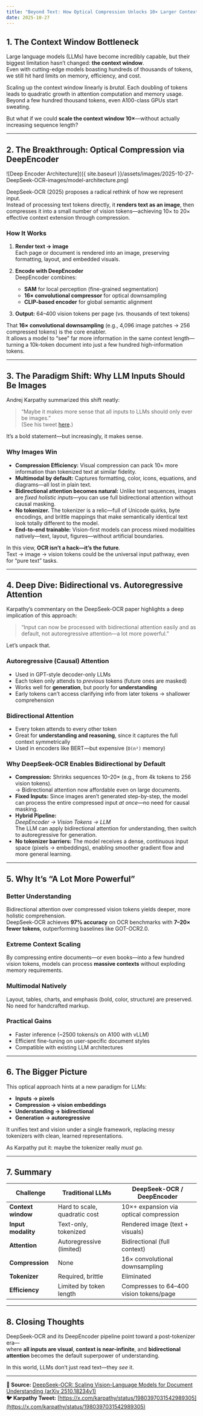 ```yaml
---
title: "Beyond Text: How Optical Compression Unlocks 10× Larger Contexts for LLMs"
date: 2025-10-27
---
```


## 1. The Context Window Bottleneck

Large language models (LLMs) have become incredibly capable, but their biggest limitation hasn’t changed: **the context window**.  
Even with cutting-edge models boasting hundreds of thousands of tokens, we still hit hard limits on memory, efficiency, and cost.  

Scaling up the context window linearly is *brutal*. Each doubling of tokens leads to quadratic growth in attention computation and memory usage.  
Beyond a few hundred thousand tokens, even A100-class GPUs start sweating.

But what if we could **scale the context window 10×**—without actually increasing sequence length?

---

## 2. The Breakthrough: Optical Compression via DeepEncoder
![Deep Encoder Architecture]({{ site.baseurl }}/assets/images/2025-10-27-DeepSeek-OCR-images/model-architecture.png)

DeepSeek-OCR (2025) proposes a radical rethink of how we represent input.  
Instead of processing text tokens directly, it **renders text as an image**, then compresses it into a small number of vision tokens—achieving 10× to 20× effective context extension through compression.

### How It Works

1. **Render text → image**  
   Each page or document is rendered into an image, preserving formatting, layout, and embedded visuals.

2. **Encode with DeepEncoder**  
   DeepEncoder combines:
   - **SAM** for local perception (fine-grained segmentation)
   - **16× convolutional compressor** for optical downsampling
   - **CLIP-based encoder** for global semantic alignment

3. **Output:** 64–400 vision tokens per page (vs. thousands of text tokens)

That **16× convolutional downsampling** (e.g., 4,096 image patches → 256 compressed tokens) is the core enabler.  
It allows a model to “see” far more information in the same context length—turning a 10k-token document into just a few hundred high-information tokens.

---

## 3. The Paradigm Shift: Why LLM Inputs Should Be Images

Andrej Karpathy summarized this shift neatly:

> “Maybe it makes more sense that all inputs to LLMs should only ever be images.”  
> (See his tweet [here](https://x.com/karpathy/status/1980397031542989305).)

It’s a bold statement—but increasingly, it makes sense.

### Why Images Win

- **Compression Efficiency:** Visual compression can pack 10× more information than tokenized text at similar fidelity.  
- **Multimodal by default:** Captures formatting, color, icons, equations, and diagrams—all lost in plain text.  
- **Bidirectional attention becomes natural:** Unlike text sequences, images are *fixed holistic inputs*—you can use full bidirectional attention without causal masking.  
- **No tokenizer.** The tokenizer is a relic—full of Unicode quirks, byte encodings, and brittle mappings that make semantically identical text look totally different to the model.  
- **End-to-end trainable:** Vision-first models can process mixed modalities natively—text, layout, figures—without artificial boundaries.

In this view, **OCR isn’t a hack—it’s the future**.  
Text → image → vision tokens could be the universal input pathway, even for “pure text” tasks.

---

## 4. Deep Dive: Bidirectional vs. Autoregressive Attention

Karpathy’s commentary on the DeepSeek-OCR paper highlights a deep implication of this approach:

> “Input can now be processed with bidirectional attention easily and as default, not autoregressive attention—a lot more powerful.”

Let’s unpack that.

### Autoregressive (Causal) Attention

- Used in GPT-style decoder-only LLMs  
- Each token only attends to *previous* tokens (future ones are masked)  
- Works well for **generation**, but poorly for **understanding**  
- Early tokens can’t access clarifying info from later tokens → shallower comprehension

### Bidirectional Attention

- Every token attends to every other token  
- Great for **understanding and reasoning**, since it captures the full context symmetrically  
- Used in encoders like BERT—but expensive (`O(n²)` memory)

### Why DeepSeek-OCR Enables Bidirectional by Default

- **Compression:** Shrinks sequences 10–20× (e.g., from 4k tokens to 256 vision tokens).  
  → Bidirectional attention now affordable even on large documents.  
- **Fixed Inputs:** Since images aren’t generated step-by-step, the model can process the entire compressed input *at once*—no need for causal masking.  
- **Hybrid Pipeline:**  
  *DeepEncoder → Vision Tokens → LLM*  
  The LLM can apply bidirectional attention for understanding, then switch to autoregressive for generation.  
- **No tokenizer barriers:** The model receives a dense, continuous input space (pixels → embeddings), enabling smoother gradient flow and more general learning.

---

## 5. Why It’s “A Lot More Powerful”

### Better Understanding

Bidirectional attention over compressed vision tokens yields deeper, more holistic comprehension.  
DeepSeek-OCR achieves **97% accuracy** on OCR benchmarks with **7–20× fewer tokens**, outperforming baselines like GOT-OCR2.0.

### Extreme Context Scaling

By compressing entire documents—or even books—into a few hundred vision tokens, models can process **massive contexts** without exploding memory requirements.

### Multimodal Natively

Layout, tables, charts, and emphasis (bold, color, structure) are preserved.  
No need for handcrafted markup.

### Practical Gains

- Faster inference (~2500 tokens/s on A100 with vLLM)  
- Efficient fine-tuning on user-specific document styles  
- Compatible with existing LLM architectures

---

## 6. The Bigger Picture

This optical approach hints at a new paradigm for LLMs:

- **Inputs → pixels**  
- **Compression → vision embeddings**  
- **Understanding → bidirectional**  
- **Generation → autoregressive**

It unifies text and vision under a single framework, replacing messy tokenizers with clean, learned representations.

As Karpathy put it: maybe the tokenizer really *must go.*

---

## 7. Summary

| Challenge           | Traditional LLMs             | DeepSeek-OCR / DeepEncoder             |
|---------------------|------------------------------|----------------------------------------|
| **Context window**  | Hard to scale, quadratic cost| 10×+ expansion via optical compression|
| **Input modality**  | Text-only, tokenized         | Rendered image (text + visuals)       |
| **Attention**       | Autoregressive (limited)     | Bidirectional (full context)          |
| **Compression**     | None                         | 16× convolutional downsampling        |
| **Tokenizer**       | Required, brittle            | Eliminated                            |
| **Efficiency**      | Limited by token length      | Compresses to 64–400 vision tokens/page|

---

## 8. Closing Thoughts

DeepSeek-OCR and its DeepEncoder pipeline point toward a post-tokenizer era—  
where **all inputs are visual**, **context is near-infinite**, and **bidirectional attention** becomes the default superpower of understanding.

In this world, LLMs don’t just read text—they *see* it.

---

**📄 Source:** [DeepSeek-OCR: Scaling Vision-Language Models for Document Understanding (arXiv 2510.18234v1)](https://arxiv.org/pdf/2510.18234v1)  
**🐦 Karpathy Tweet:** [https://x.com/karpathy/status/1980397031542989305](https://x.com/karpathy/status/1980397031542989305)
